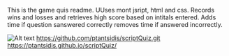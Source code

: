 This is the game quis readme.
UUses mont jsript, html and css.
Records wins and losses and retrieves high score based on intitals entered.
Adds time if question sanswered correctly removes time if answered incorrectly.

![Alt text](//quiz_screen.png?raw=true "quizScreen")
https://github.com/ptantsidis/scriptQuiz.git
https://ptantsidis.github.io/scriptQuiz/

